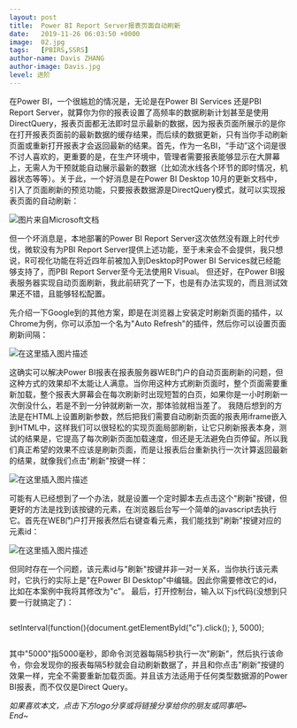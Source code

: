```yaml
---
layout: post
title:  Power BI Report Server报表页面自动刷新
date:   2019-11-26 06:03:50 +0000
image:  02.jpg
tags:   [PBIRS,SSRS]
author-name: Davis ZHANG
author-image: Davis.jpg
level: 进阶
---
```


在Power BI，一个很尴尬的情况是，无论是在Power BI Services 还是PBI Report Server，就算你为你的报表设置了高频率的数据刷新计划甚至是使用DirectQuery，报表页面都无法即时显示最新的数据，因为报表页面所展示的是你在打开报表页面前的最新数据的缓存结果，而后续的数据更新，只有当你手动刷新页面或重新打开报表才会返回最新的结果。首先，作为一名BI，“手动”这个词是很不讨人喜欢的，更重要的是，在生产环境中，管理者需要报表能够显示在大屏幕上，无需人为干预就能自动展示最新的数据（比如流水线各个环节的即时情况，机器状态等等）。关于此，一个好消息是在Power BI Desktop 10月的更新文档中，引入了页面刷新的预览功能，只要报表数据源是DirectQuery模式，就可以实现报表页面的自动刷新：

![图片来自Microsoft文档](https://img-blog.csdnimg.cn/20191201185229241.png?x-oss-process=image/watermark,type_ZmFuZ3poZW5naGVpdGk,shadow_10,text_d3d3LmQtYmkudGVjaA==,size_16,color_FFFFFF,t_70)

但一个坏消息是，本地部署的Power BI Report Server这次依然没有跟上时代步伐，微软没有为PBI Report Server提供上述功能，至于未来会不会提供，我只想说，R可视化功能在将近四年前被加入到Desktop时Power BI Services就已经能够支持了，而PBI Report Server至今无法使用R Visual。
但还好，在Power BI报表服务器实现自动页面刷新，我此前研究了一下，也是有办法实现的，而且测试效果还不错，且能够轻松配置。

先介绍一下Google到的其他方案，即是在浏览器上安装定时刷新页面的插件，以Chrome为例，你可以添加一个名为"Auto Refresh"的插件，然后你可以设置页面刷新间隔：

![在这里插入图片描述](https://img-blog.csdnimg.cn/20191201185301404.png?x-oss-process=image/watermark,type_ZmFuZ3poZW5naGVpdGk,shadow_10,text_d3d3LmQtYmkudGVjaA==,size_16,color_FFFFFF,t_70)

这确实可以解决Power BI报表在报表服务器WEB门户的自动页面刷新的问题，但这种方式的效果却不太能让人满意。当你用这种方式刷新页面时，整个页面需要重新加载，整个报表大屏幕会在每次刷新时出现短暂的白页，如果你是一小时刷新一次倒没什么，若是不到一分钟就刷新一次，那体验就相当差了。
我随后想到的方法是在HTML上设置刷新参数，然后把我们需要自动刷新页面的报表用iframe嵌入到HTML中，这样我们可以很轻松的实现页面局部刷新，让它只刷新报表本身，测试的结果是，它提高了每次刷新页面加载速度，但还是无法避免白页停留。所以我们真正希望的效果不应该是刷新页面，而是让报表后台重新执行一次计算返回最新的结果，就像我们点击"刷新"按键一样：

![在这里插入图片描述](https://img-blog.csdnimg.cn/2019120118530641.png?x-oss-process=image/watermark,type_ZmFuZ3poZW5naGVpdGk,shadow_10,text_d3d3LmQtYmkudGVjaA==,size_16,color_FFFFFF,t_70)

可能有人已经想到了一个办法，就是设置一个定时脚本去点击这个"刷新"按键，但更好的方法是找到该按键的元素，在浏览器后台写一个简单的javascript去执行它。首先在WEB门户打开报表然后右键查看元素，我们能找到"刷新"按键对应的元素id：

![在这里插入图片描述](https://img-blog.csdnimg.cn/20191201185317355.png?x-oss-process=image/watermark,type_ZmFuZ3poZW5naGVpdGk,shadow_10,text_d3d3LmQtYmkudGVjaA==,size_16,color_FFFFFF,t_70)

但同时存在一个问题，该元素id与"刷新"按键并非一对一关系，当你执行该元素时，它执行的实际上是"在Power BI Desktop"中编辑。因此你需要修改它的id，比如在本案例中我将其修改为"c"。
最后，打开控制台，输入以下js代码(没想到只要一行就搞定了)：

>```Javascript
setInterval(function(){document.getElementById("c").click(); }, 5000);
>```

其中"5000"指5000毫秒，即命令浏览器每隔5秒执行一次"刷新"，然后执行该命令，你会发现你的报表每隔5秒就会自动刷新数据了，并且和你点击"刷新"按键的效果一样，完全不需要重新加载页面。并且该方法适用于任何类型数据源的Power BI报表，而不仅仅是Direct Query。

*如果喜欢本文，点击下方logo分享或将链接分享给你的朋友或同事吧~*  
*End~*
